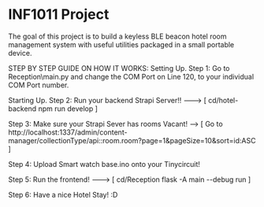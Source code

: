 # INF1011 Project

The goal of this project is to build a keyless BLE beacon hotel room management system with useful utilities packaged in a small portable device.

STEP BY STEP GUIDE ON HOW IT WORKS:
Setting Up.
Step 1: Go to Reception\main.py and change the COM Port on Line 120, to your individual COM Port number.

Starting Up.
Step 2: Run your backend Strapi Server!! ---> [ cd/hotel-backend npm run develop ]

Step 3: Make sure your Strapi Sever has rooms Vacant! --> [ Go to http://localhost:1337/admin/content-manager/collectionType/api::room.room?page=1&pageSize=10&sort=id:ASC ]

Step 4: Upload Smart watch base.ino onto your Tinycircuit!

Step 5: Run the frontend! ---> [ cd/Reception flask -A main --debug run ]

Step 6: Have a nice Hotel Stay! :D